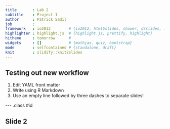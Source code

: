 ```yaml
---
title       : Lab 2
subtitle    : Project 1
author      : Patrick Sadil
job         : 
framework   : io2012        # {io2012, html5slides, shower, dzslides, ...}
highlighter : highlight.js  # {highlight.js, prettify, highlight}
hitheme     : tomorrow      # 
widgets     : []            # {mathjax, quiz, bootstrap}
mode        : selfcontained # {standalone, draft}
knit        : slidify::knit2slides
---
```


## Testing out new workflow

1. Edit YAML front matter
2. Write using R Markdown
3. Use an empty line followed by three dashes to separate slides!

--- .class #id 

## Slide 2




